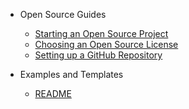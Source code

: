- Open Source Guides

  - [Starting an Open Source Project](guidance/starting_open_source_project.md)
  - [Choosing an Open Source License](guidance/choosing_a_license.md)
  - [Setting up a GitHub Repository](guidance/new_github_repo.md)

- Examples and Templates

  - [README](guidance/sample_readme.md)